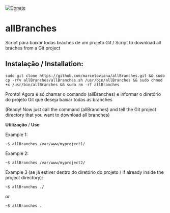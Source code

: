 [![Donate](https://img.shields.io/badge/Donate-PayPal-green.svg)](https://www.paypal.com/cgi-bin/webscr?cmd=_donations&business=marceloviana%40infsite.org&item_name=Doar&currency_code=BRL&source=url)

# allBranches
Script para baixar todas braches de um projeto Git / Script to download all braches from a Git project


## Instalação / Installation:

```
sudo git clone https://github.com/marceloviana/allBranches.git && sudo cp -rfv allBranches/allBranches.sh /usr/bin/allBranches && sudo chmod +x /usr/bin/allBranches && sudo rm -rf allBranches
```
Pronto! Agora é só chamar o comando (allBranches) e informar o diretório do projeto Git que deseja baixar todas as branches

(Ready! Now just call the command (allBranches) and tell the Git project directory that you want to download all branches)



**Utilização** / **Use**

Example 1:
```
~$ allBranches /var/www/myproject1/
```
Example 2:
```
~$ allBranches /var/www/myproject2/
```
Example 3 (se já estiver dentro do diretório do projeto / if already inside the project directory):
```
~$ allBranches ./
```
or
```
~$ allBranches .
```
